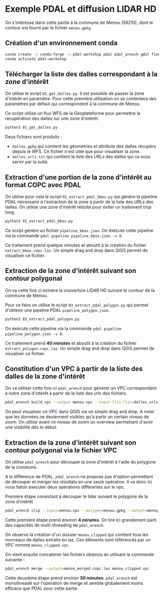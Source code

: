 # Exemple PDAL et diffusion LIDAR HD

On s'intéresse dans cette partie à la commune de Menou (58210), dont le contour est fourni par le fichier `menou.gpkg`.


## Création d'un environnement conda

```bash
conda create -c conda-forge -n pdal-workshop pdal pdal_wrench gdal fiona
conda activate pdal-workshop
```


## Télécharger la liste des dalles correspondant à la zone d'intérêt

On utilise le script `01_get_dalles.py`. Il est possible de passer la zone d'intérêt en paramètre. Pour cette première utilisation on se contentera des paramètres par défaut qui correspondent à la commune de Menou.

Ce script utilise un flux WFS de la Géoplateforme pour permettre la récupération des dalles sur une zone d'intérêt.

```bash
python3 01_get_dalles.py
```

Deux fichiers sont produits :
* `dalles.gpkg` qui contient les géométries et attributs des dalles récupérs depuis le WFS. Ce fichier n'est utile que pour visualiser la zone.
* `dalles_urls.txt` qui contient la liste des URLs des dalles qui va nous servir par la suite.


## Extraction d'une portion de la zone d'intérêt au format COPC avec PDAL

On utilise pour cela le script `02_extract_pdal_bbox.py` qui génère la pipeline PDAL nécessaire à l'extraction de la zone à partir de la liste des URLs des dalles. On utilise une zone d'intérêt réduite pour éviter un traitement trop long.

```bash
python3 02_extract_pdal_bbox.py
```

Ce script génère un fichier `pipeline_bbox.json`. On éxécute cette pipeline via la commande `pdal pipeline pipeline_bbox.json -v 8`.  

Ce traitement prend quelque minutes et aboutit à la création du fichier `extract_bbox.copc.laz`. Un simple drag and drop dans QGIS permet de visualiser ce fichier.


## Extraction de la zone d'intérêt suivant son contour polygonal

On va cette fois ci extraire la couverture LIDAR HD suivant le contour de la commune de Menou.

Pour ce faire on utilise le script `03_extract_pdal_polygon.py` qui permet d'obtenir une pipeline PDAL `pipeline_polygon.json`.

```bash
python3 03_extract_pdal_polygon.py
```

On éxécute cette pipeline via la commande `pdal pipeline pipeline_polygon.json -v 8`. 

Ce traitement prend **40 minutes** et aboutit à la création du fichier `extract_polygon.copc.laz`. Un simple drag and drop dans QGIS permet de visualiser ce fichier.


## Constitution d'un VPC à partir de la liste des dalles de la zone d'intérêt

On va utiliser cette fois-ci `pdal_wrench` pour générer un VPC correspondant à notre zone d'intérêt à partir de la liste des urls des fichiers.  

```bash
pdal_wrench build_vpc --output menou.vpc --input-file-list=dalles_urls.txt --stats --overview --threads $(nproc)
```

On peut visualiser ce VPC dans QGIS via un simple drag and drop. A noter que les données ne deviennent visibles qu'à partir un certain niveau de zoom. On utilise avant ce niveau de zoom un overview permettant d'avoir une visibilité dès le début. 


## Extraction de la zone d'intérêt suivant son contour polygonal via le fichier VPC

On utilise `pdal_wrench` pour découper la zone d'intérêt à l'aide du polygone de la commune.

A la différence de PDAL, `pdal_wrench` ne propose pas d'option permettant de découper et merger les résultats en une seule opération. Il va donc ici nous falloir executer deux opérations différentes sur le vpc.

Première étape consistant à découper le lidar suivant le polygone de la zone d'intérêt

```bash
pdal_wrench clip --input=menou.vpc --polygon=menou.gpkg --output=menou_clipped.vpc --output-format=laz 
```

Cette première étape prend environ **4 minutes**. On tire ici grandement parti des capacités de multi-threading de `pdal_wrench`.

On observe la création d'un dossier `menou_clipped` qui contient tous les morceaux de dalles extraits en laz. Ces éléments sont référencés par un VPC nommé `menou_clipped.vpc`.

On vient ensuite concatener les fichiers obtenus en utilisant la commande suivante :

```bash
pdal_wrench merge --output=menou_merged.copc.laz menou_clipped.vpc
```

Cette deuxième étape prend environ **30 minutes**. `pdal_wrench` est monothreadé sur l'opération de merge et semble globalement moins efficace que PDAL pour cette partie.

